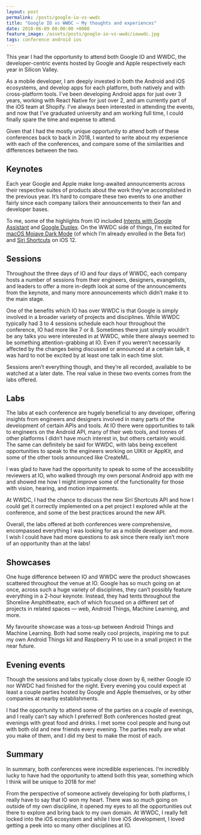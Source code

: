 ```yaml
---
layout: post
permalink: /posts/google-io-vs-wwdc
title: "Google IO vs WWDC — My thoughts and experiences"
date: 2018-06-09 00:00:00 +0000
feature_image: /assets/posts/google-io-vs-wwdc/iowwdc.jpg
tags: conference android ios
---
```


This year I had the opportunity to attend both Google IO and WWDC, the developer-centric events hosted by Google and Apple respectively each year in Silicon Valley.

As a mobile developer, I am deeply invested in both the Android and iOS ecosystems, and develop apps for each platform, both natively and with cross-platform tools. I’ve been developing Android apps for just over 3 years, working with React Native for just over 2, and am currently part of the iOS team at Shopify. I’ve always been interested in attending the events, and now that I’ve graduated university and am working full time, I could finally spare the time and expense to attend.

Given that I had the mostly unique opportunity to attend both of these conferences back to back in 2018, I wanted to write about my experience with each of the conferences, and compare some of the similarities and differences between the two.

## Keynotes

Each year Google and Apple make long-awaited announcements across their respective suites of products about the work they’ve accomplished in the previous year. It’s hard to compare these two events to one another fairly since each company tailors their announcements to their fan and developer bases.

To me, some of the highlights from IO included [Intents with Google Assistant](https://developers.google.com/actions/discovery/built-in-intents) and [Google Duplex](https://ai.googleblog.com/2018/05/duplex-ai-system-for-natural-conversation.html). On the WWDC side of things, I’m excited for [macOS Mojave Dark Mode](https://www.apple.com/macos/mojave-preview/) (of which I’m already enrolled in the Beta for) and [Siri Shortcuts](https://developer.apple.com/videos/play/wwdc2018/211/) on iOS 12.

## Sessions

Throughout the three days of IO and four days of WWDC, each company hosts a number of sessions from their engineers, designers, evangelists, and leaders to offer a more in-depth look at some of the announcements from the keynote, and many more announcements which didn’t make it to the main stage.

One of the benefits which IO has over WWDC is that Google is simply involved in a broader variety of projects and disciplines. While WWDC typically had 3 to 4 sessions schedule each hour throughout the conference, IO had more like 7 or 8. Sometimes there just simply wouldn’t be any talks you were interested in at WWDC, while there always seemed to be something attention-grabbing at IO. Even if you weren’t necessarily affected by the changes being discussed or announced at a certain talk, it was hard to not be excited by at least one talk in each time slot.

Sessions aren’t everything though, and they’re all recorded, available to be watched at a later date. The real value in these two events comes from the labs offered.

## Labs

The labs at each conference are hugely beneficial to any developer, offering insights from engineers and designers involved in many parts of the development of certain APIs and tools. At IO there were opportunities to talk to engineers on the Android API, many of their web tools, and tonnes of other platforms I didn’t have much interest in, but others certainly would. The same can definitely be said for WWDC, with labs being excellent opportunities to speak to the engineers working on UIKit or AppKit, and some of the other tools announced like CreateML.

I was glad to have had the opportunity to speak to some of the accessibility reviewers at IO, who walked through my own personal Android app with me and showed me how I might improve some of the functionality for those with vision, hearing, and motion impairments.

At WWDC, I had the chance to discuss the new Siri Shortcuts API and how I could get it correctly implemented on a pet project I explored while at the conference, and some of the best practices around the new API.

Overall, the labs offered at both conferences were comprehensive, encompassed everything I was looking for as a mobile developer and more. I wish I could have had more questions to ask since there really isn’t more of an opportunity than at the labs!

## Showcases

One huge difference between IO and WWDC were the product showcases scattered throughout the venue at IO. Google has so much going on at once, across such a huge variety of disciplines, they can’t possibly feature everything in a 2-hour keynote. Instead, they had tents throughout the Shoreline Amphitheatre, each of which focused on a different set of projects in related spaces — web, Android Things, Machine Learning, and more.

My favourite showcase was a toss-up between Android Things and Machine Learning. Both had some really cool projects, inspiring me to put my own Android Things kit and Raspberry Pi to use in a small project in the near future.

## Evening events

Though the sessions and labs typically close down by 6, neither Google IO nor WWDC had finished for the night. Every evening you could expect at least a couple parties hosted by Google and Apple themselves, or by other companies at nearby establishments.

I had the opportunity to attend some of the parties on a couple of evenings, and I really can’t say which I preferred! Both conferences hosted great evenings with great food and drinks. I met some cool people and hung out with both old and new friends every evening. The parties really are what you make of them, and I did my best to make the most of each.

## Summary

In summary, both conferences were incredible experiences. I’m incredibly lucky to have had the opportunity to attend both this year, something which I think will be unique to 2018 for me!

From the perspective of someone actively developing for both platforms, I really have to say that IO won my heart. There was so much going on outside of my own discipline, it opened my eyes to all the opportunities out there to explore and bring back to my own domain. At WWDC, I really felt locked into the iOS ecosystem and while I love iOS development, I loved getting a peek into so many other disciplines at IO.
